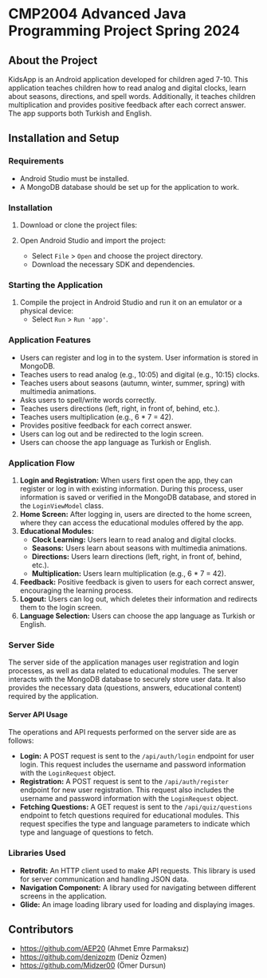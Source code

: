 # CMP2004 Advanced Java Programming Project Spring 2024

## About the Project
KidsApp is an Android application developed for children aged 7-10. This application teaches children how to read analog and digital clocks, learn about seasons, directions, and spell words. Additionally, it teaches children multiplication and provides positive feedback after each correct answer. The app supports both Turkish and English.

## Installation and Setup

### Requirements
- Android Studio must be installed.
- A MongoDB database should be set up for the application to work.

### Installation
1. Download or clone the project files:

2. Open Android Studio and import the project:
    - Select `File` > `Open` and choose the project directory.
    - Download the necessary SDK and dependencies.

### Starting the Application
1. Compile the project in Android Studio and run it on an emulator or a physical device:
    - Select `Run` > `Run 'app'`.

### Application Features
- Users can register and log in to the system. User information is stored in MongoDB.
- Teaches users to read analog (e.g., 10:05) and digital (e.g., 10:15) clocks.
- Teaches users about seasons (autumn, winter, summer, spring) with multimedia animations.
- Asks users to spell/write words correctly.
- Teaches users directions (left, right, in front of, behind, etc.).
- Teaches users multiplication (e.g., 6 * 7 = 42).
- Provides positive feedback for each correct answer.
- Users can log out and be redirected to the login screen.
- Users can choose the app language as Turkish or English.

### Application Flow
1. **Login and Registration:** When users first open the app, they can register or log in with existing information. During this process, user information is saved or verified in the MongoDB database, and stored in the `LoginViewModel` class.
2. **Home Screen:** After logging in, users are directed to the home screen, where they can access the educational modules offered by the app.
3. **Educational Modules:**
   - **Clock Learning:** Users learn to read analog and digital clocks.
   - **Seasons:** Users learn about seasons with multimedia animations.
   - **Directions:** Users learn directions (left, right, in front of, behind, etc.).
   - **Multiplication:** Users learn multiplication (e.g., 6 * 7 = 42).
4. **Feedback:** Positive feedback is given to users for each correct answer, encouraging the learning process.
5. **Logout:** Users can log out, which deletes their information and redirects them to the login screen.
6. **Language Selection:** Users can choose the app language as Turkish or English.

### Server Side
The server side of the application manages user registration and login processes, as well as data related to educational modules. The server interacts with the MongoDB database to securely store user data. It also provides the necessary data (questions, answers, educational content) required by the application.

#### Server API Usage
The operations and API requests performed on the server side are as follows:
- **Login:** A POST request is sent to the `/api/auth/login` endpoint for user login. This request includes the username and password information with the `LoginRequest` object.
- **Registration:** A POST request is sent to the `/api/auth/register` endpoint for new user registration. This request also includes the username and password information with the `LoginRequest` object.
- **Fetching Questions:** A GET request is sent to the `/api/quiz/questions` endpoint to fetch questions required for educational modules. This request specifies the type and language parameters to indicate which type and language of questions to fetch.

### Libraries Used
- **Retrofit:** An HTTP client used to make API requests. This library is used for server communication and handling JSON data.
- **Navigation Component:** A library used for navigating between different screens in the application.
- **Glide:** An image loading library used for loading and displaying images.

## Contributors
- https://github.com/AEP20 (Ahmet Emre Parmaksız)
- https://github.com/denizozm (Deniz Özmen)
- https://github.com/Midzer00 (Ömer Dursun)